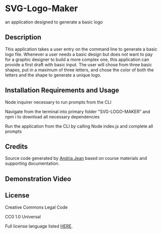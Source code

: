 # SVG-Logo-Maker
an application designed to generate a basic logo

## Description
This application takes a user entry on the command line to generate a basic logo file. Whenever a user needs a basic design but does not want to pay for a graphic designer to build a more complex one, this application can provide a first draft with basic input. The user will chose from three basic shapes, put in a maximum of three letters, and chose the color of both the letters and the shape to generate a unique logo.

## Installation Requirements and Usage
Node inquirer necessary to run prompts from the CLI

Navigate from the terminal into primary folder "SVG-LOGO-MAKER" and npm i to download all necessary dependencies

Run the application from the CLI by calling Node index.js and complete all prompts

## Credits
Source code generated by <a href="https://github.com/EowynStark">Andria Jean</a> based on course materials and supporting documentation. 

## Demonstration Video

## License
Creative Commons Legal Code

CC0 1.0 Universal

Full license language listed [HERE](./LICENSE).